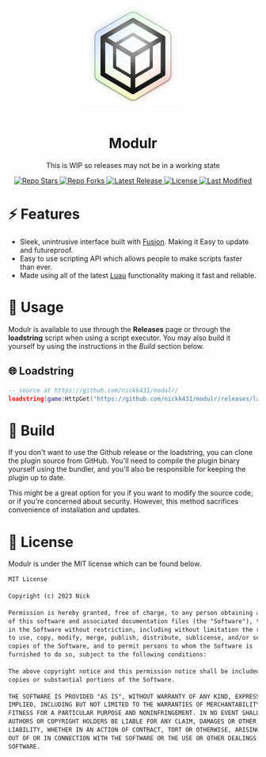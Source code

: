 <div align="center">
    <!-- Logo -->
    <a>
        <img width="200" src="assets/Modulr.png" alt="Modulr Logo" />
    </a>
    <br>
    <br>
    <!-- Title/Desc -->
    <h1>Modulr</h1>
    <p>This is WIP so releases may not be in a working state</p>
    <p>
        <!-- PROJECT INFO START -->
        <!-- Repo stars -->
        <a href="https://github.com/nickk431/Modulr/stargazers">
            <img src="https://img.shields.io/github/stars/nickk431/Modulr?label=Stars&logo=GitHub" alt="Repo Stars" />
        </a>
        <!-- Repo forks -->
        <a href="https://github.com/nickk431/Modulr/forks">
            <img src="https://img.shields.io/github/forks/nickk431/Modulr?label=Fork&logo=GitHub" alt="Repo Forks" />
        </a>
        <!-- Latest release -->
        <a href="https://github.com/nickk431/Modulr/releases/latest">
            <img src="https://img.shields.io/github/v/release/nickk431/Modulr?label=Latest%20Release" alt="Latest Release" />
        </a>
        <!-- License info -->
        <a href="https://github.com/nickk431/Modulr/blob/main/LICENSE.txt">
            <img src="https://img.shields.io/github/license/nickk431/Modulr?label=License" alt="License" />
        </a>
        <!-- Last modified (latest commit) -->
        <a href="https://github.com/nickk431/Modulr/commits">
            <img src="https://img.shields.io/github/last-commit/nickk431/Modulr?label=Last%20Modifed" alt="Last Modified" />
        </a>
    </p>
</div>

# ⚡ Features

- Sleek, unintrusive interface built with [Fusion](https://elttob.uk/Fusion/0.2/). Making it Easy to update and futureproof.
- Easy to use scripting API which allows people to make scripts faster than ever.
- Made using all of the latest [Luau](https://luau-lang.org/) functionality making it fast and reliable.

# 📩 Usage

Modulr is available to use through the **Releases** page or through the **loadstring** script when using a script executor. You may also build it yourself by using the instructions in the _Build_ section below.

## 🌐 Loadstring

```lua
-- source at https://github.com/nickk431/modulr/
loadstring(game:HttpGet("https://github.com/nickk431/modulr/releases/latest/download/main.lua"))()
```

# 🔨 Build

If you don't want to use the Github release or the loadstring, you can clone the plugin source from GitHub. You'll need to compile the plugin binary yourself using the bundler, and you'll also be responsible for keeping the plugin up to date.

This might be a great option for you if you want to modify the source code, or if you're concerned about security. However, this method sacrifices convenience of installation and updates.

# 📜 License

Modulr is under the MIT license which can be found below.

```txt
MIT License

Copyright (c) 2023 Nick

Permission is hereby granted, free of charge, to any person obtaining a copy
of this software and associated documentation files (the "Software"), to deal
in the Software without restriction, including without limitation the rights
to use, copy, modify, merge, publish, distribute, sublicense, and/or sell
copies of the Software, and to permit persons to whom the Software is
furnished to do so, subject to the following conditions:

The above copyright notice and this permission notice shall be included in all
copies or substantial portions of the Software.

THE SOFTWARE IS PROVIDED "AS IS", WITHOUT WARRANTY OF ANY KIND, EXPRESS OR
IMPLIED, INCLUDING BUT NOT LIMITED TO THE WARRANTIES OF MERCHANTABILITY,
FITNESS FOR A PARTICULAR PURPOSE AND NONINFRINGEMENT. IN NO EVENT SHALL THE
AUTHORS OR COPYRIGHT HOLDERS BE LIABLE FOR ANY CLAIM, DAMAGES OR OTHER
LIABILITY, WHETHER IN AN ACTION OF CONTRACT, TORT OR OTHERWISE, ARISING FROM,
OUT OF OR IN CONNECTION WITH THE SOFTWARE OR THE USE OR OTHER DEALINGS IN THE
SOFTWARE.
```

